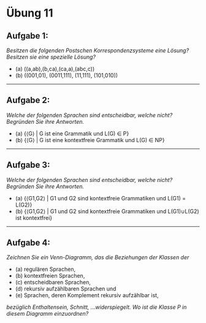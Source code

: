 # Übung 11

## Aufgabe 1:
*Besitzen die folgenden Postschen Korrespondenzsysteme eine Lösung? Besitzen sie eine spezielle
Lösung?*

* (a) ((a,ab),(b,ca),(ca,a),(abc,c))
* (b) ((001,01), (0011,111), (11,111), (101,010))

---
## Aufgabe 2:
*Welche der folgenden Sprachen sind entscheidbar, welche nicht? Begründen Sie ihre Antworten.*

* (a) {⟨G⟩ | G ist eine Grammatik und L(G) ∈ P}
* (b) {⟨G⟩ | G ist eine kontextfreie Grammatik und L(G) ∈ NP}

---
## Aufgabe 3:
*Welche der folgenden Sprachen sind entscheidbar, welche nicht? Begründen Sie ihre Antworten.*

* (a) {⟨G1,G2⟩ | G1 und G2 sind kontextfreie Grammatiken und L(G1) = L(G2)}
* (b) {⟨G1,G2⟩ | G1 und G2 sind kontextfreie Grammatiken und L(G1)∪L(G2) ist kontextfrei}

---
## Aufgabe 4:
*Zeichnen Sie ein Venn-Diagramm, das die Beziehungen der Klassen der*

* (a) regulären Sprachen,
* (b) kontextfreien Sprachen,
* (c) entscheidbaren Sprachen,
* (d) rekursiv aufzählbaren Sprachen und
* (e) Sprachen, deren Komplement rekursiv aufzählbar ist,

*bezüglich Enthaltensein, Schnitt, ...widerspiegelt. Wo ist die Klasse P in diesem Diagramm einzuordnen?*
